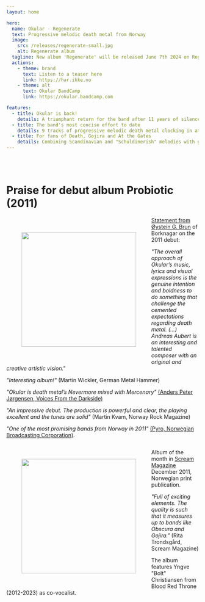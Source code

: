```yaml
---
layout: home

hero:
  name: Okular - Regenerate
  text: Progressive melodic death metal from Norway
  image:
    src: /releases/regenerate-small.jpg
    alt: Regenerate album
  tagline: New album 'Regenerate' will be released June 7th 2024 on Regenerative Productions!
  actions:
    - theme: brand
      text: Listen to a teaser here
      link: https://har.ikke.no
    - theme: alt
      text: Okular BandCamp
      link: https://okular.bandcamp.com

features:
  - title: Okular is back!
    details: A triumphant return for the band after 11 years of silence
  - title: The band's most concise effort to date
    details: 9 tracks of progressive melodic death metal clocking in at 36 minutes
  - title: For fans of Death, Gojira and At the Gates
    details: Combining Scandinavian and "Schuldinerish" melodies with groove and occasional dissonance
---
```


<br><br>
<h1>Praise for debut album Probiotic (2011)</h1>


<a href="/Statement-Page_English.jpg" target="_blank">
<img src="/Statement-Page_English.jpg" width="300" style="float:left;padding:40px">
</a>

<a href="/Statement-Page_English.jpg" target="_blank">Statement from Øystein G. Brun</a> of Borknagar on the 2011 debut:

_"The overall approach of Okular’s music, lyrics and visual expressions is the genuine intention and boldness to do something that challenge the cemented expectations regarding death metal. (…) Andreas Aubert is an interesting and talented composer with an original and creative artistic vision."_


_"Interesting album!"_ (Martin Wickler, German Metal Hammer)

_"Okular is death metal’s Nevermore mixed with Mercenary"_ <a href="https://www.voicesfromthedarkside.de/review/okular-probiotic/" target="_blank">(Anders Peter Jørgensen, Voices From the Darkside)</a>

_"An impressive debut. The production is powerful and clear, the playing excellent and the tunes are solid"_ (Martin Kvam, Norway Rock Magazine)

_"One of the most promising bands from Norway in 2011"_ <a href="http://p3.no/pyro/pyro-karer-de-mest-lovende-bandene-i-norge-2011/" target="_blank">(Pyro, Norwegian Broadcasting Corporation)</a>. 

<div style="clear:both"></div>

<a href="/Okular-Probiotic-Scream-2011.pdf" target="_blank">
<img src="/maanedens-album-probiotic.jpg" width="300" style="float:left;padding:40px"/></a>

Album of the month in <a href="/maanedens-album-probiotic.jpg" target="_blank">Scream Magazine</a> December 2011, Norwegian print publication.

_"Full of exciting elements. The quality is such that it measures up to bands like Obscura and Gojira."_
(Rita Trondsgård, Scream Magazine)

The album features Yngve "Bolt" Christiansen from Blood Red Throne (2012-2023) as co-vocalist.

